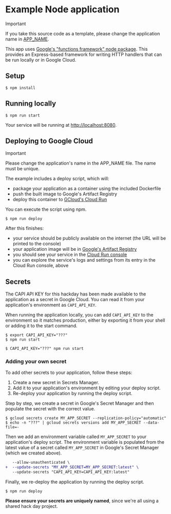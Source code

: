 Example Node application
========================

> [!IMPORTANT]
> If you take this source code as a template, please change the application name in [APP_NAME](APP_NAME).

This app uses [Google's "functions framework" node package](https://github.com/GoogleCloudPlatform/functions-framework-nodejs). This provides an Express-based framework for writing HTTP handlers that can be run locally or in Google Cloud.

## Setup

```shell
$ npm install
```

## Running locally

```shell
$ npm run start
```

Your service will be running at [http://localhost:8080](http://localhost:8080).

## Deploying to Google Cloud

> [!IMPORTANT]
> Please change the application's name in the APP_NAME file. The name must be unique.

The example includes a deploy script, which will:

- package your application as a container using the included Dockerfile
- push the built image to Google's Artifact Registry
- deploy this container to [GCloud's Cloud Run](https://cloud.google.com/run)

You can execute the script using npm.

```shell
$ npm run deploy
```

After this finishes:
- your service should be publicly available on the internet (the URL will be printed to the console)
- your application image will be in [Google's Artifact Registry](https://console.cloud.google.com/artifacts/docker/hackday-2025-support/europe/eu.gcr.io?project=hackday-2025-support)
- you should see your service in the [Cloud Run console](https://console.cloud.google.com/run?project=hackday-2025-support)
- you can explore the service's logs and settings from its entry in the Cloud Run console, above

## Secrets

The CAPI API KEY for this hackday has been made available to the application as a secret in Google Cloud. You can read it from your application's environment as `CAPI_API_KEY`.

When running the application locally, you can add `CAPI_API_KEY` to the environment so it matches production, either by exporting it from your shell or adding it to the start command.

```shell
$ export CAPI_API_KEY="???"
$ npm run start
```

```shell
$ CAPI_API_KEY="???" npm run start
```

### Adding your own secret

To add other secrets to your application, follow these steps:

1. Create a new secret in Secrets Manager.
2. Add it to your application's environment by editing your deploy script.
3. Re-deploy your application by running the deploy script.

Step by step, we create a secret in Google's Secret Manager and then populate the secret with the correct value.

```shell
$ gcloud secrets create MY_APP_SECRET --replication-policy="automatic"
$ echo -n "???" | gcloud secrets versions add MY_APP_SECRET --data-file=-
```

Then we add an environment variable called `MY_APP_SECRET` to your application's deploy script. The environment variable is populated from the latest value of a secret called `MY_APP_SECRET` in Google's Secret Manager (which we created above).

```diff
   --allow-unauthenticated \
+  --update-secrets "MY_APP_SECRET=MY_APP_SECRET:latest" \
   --update-secrets "CAPI_API_KEY=CAPI_API_KEY:latest"
```

Finally, we re-deploy the application by running the deploy script.

```shell
$ npm run deploy
```

**Please ensure your secrets are uniquely named**, since we're all using a shared hack day project.
